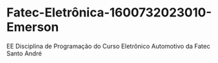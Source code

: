# Fatec-Eletrônica-1600732023010-Emerson
EE Disciplina de Programação do Curso Eletrônico Automotivo da Fatec Santo André
